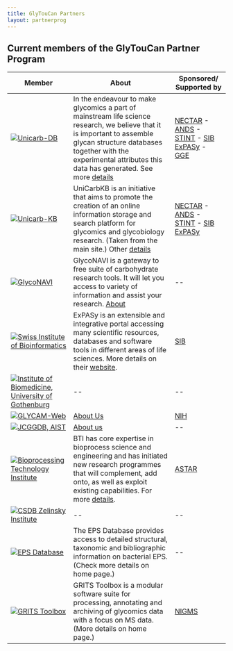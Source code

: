```yaml
---
title: GlyTouCan Partners
layout: partnerprog
---
```

## Current members of the GlyTouCan Partner Program

Member  | About | Sponsored/<br>Supported by 
-------- | --- | ------- 
[![Unicarb-DB](http://glytoucan.github.io/images/Partner/partner-unicarbdb.png)](http://unicarb-db.expasy.org) | In the endeavour to make glycomics a part of mainstream life science research, we believe that it is important to assemble glycan structure databases together with the experimental attributes this data has generated. See more [details](http://unicarb-db.expasy.org/about#sthash.lggrU6W7.dpuf) | [NECTAR](http://www.nectar.org.au) - [ANDS](http://www.ands.org.au) - [STINT](http://www.stint.se) - [SIB ExPASy](http://www.expasy.org) - [GGE](http://glycogastromics.biomedtrain.eu/cms)
[![Unicarb-KB](http://glytoucan.github.io/images/Partner/partner-unicarbkb.png)](http://www.unicarbkb.org) | UniCarbKB is an initiative that aims to promote the creation of an online information storage and search platform for glycomics and glycobiology research. (Taken from the main site.) Other [details](https://academic.oup.com/nar/article/42/D1/D215/1052197/UniCarbKB-building-a-knowledge-platform-for) | [NECTAR](http://www.nectar.org.au) - [ANDS](http://www.ands.org.au) - [STINT](http://www.stint.se) - [SIB ExPASy](http://www.expasy.org)
[![GlycoNAVI](http://glytoucan.github.io/images/Partner/partner-glyconavi.png)](http://glyconavi.org) | GlycoNAVI is a gateway to free suite of carbohydrate research tools. It will let you access to variety of information and assist your research. [About](http://glyconavi.org/about.php) | --
[![Swiss Institute of Bioinformatics](http://glytoucan.github.io/images/Partner/partner-expasy.png)](http://www.expasy.org) | ExPASy is an extensible and integrative portal accessing many scientific resources, databases and software tools in different areas of life sciences. More details on their [website](http://www.expasy.org/about). | [SIB](http://www.sib.swiss/)
[![Institute of Biomedicine, University of Gothenburg](http://glytoucan.github.io/images/Partner/partner-biomedicine.png)](http://biomedicine.gu.se/biomedicine/research/niclas-karlsson) | -- | --
[![GLYCAM-Web](http://glytoucan.github.io/images/Partner/partner-glycam.png)](http://glycam.org)| [About Us](http://glycam.org/docs/aboutus/) | [NIH](https://www.nih.gov/)
[![JCGGDB, AIST](http://glytoucan.github.io/images/Partner/partner-jcggdb.png)](http://jcggdb.jp) |  [About us](http://jcggdb.jp/seturitu_en.html) | --
[![Bioprocessing Technology Institute](https://www.a-star.edu.sg/Portals/38/BTI_Logo_RGB_sm.PNG)](https://www.a-star.edu.sg/bti/Research/Research-Groups/Analytics.aspx) | BTI has core expertise in bioprocess science and engineering and has initiated new research programmes that will complement, add onto, as well as exploit existing capabilities. For more [details](https://www.a-star.edu.sg/bti/About-Us/About-Us.aspx). | [ASTAR](https://www.a-star.edu.sg)
[![CSDB Zelinsky Institute](http://csdb.glycoscience.ru/images/csdb.gif)](http://csdb.glycoscience.ru) | -- | --
[![EPS Database](http://epsdatabase.com/images/homepage/logo.jpg)](http://epsdatabase.com) | The EPS Database provides access to detailed structural, taxonomic and bibliographic information on bacterial EPS. (Check more details on home page.) | --
[![GRITS Toolbox](http://glytoucan.github.io/images/Partner/partner-gritstoolbox.png)](http://www.grits-toolbox.org)| GRITS Toolbox is a modular software suite for processing, annotating and archiving of glycomics data with a focus on MS data. (More details on home page.) | [NIGMS](https://www.nigms.nih.gov/Pages/default.aspx)

